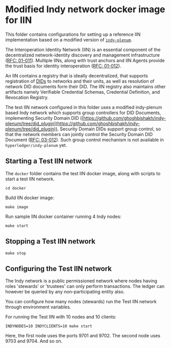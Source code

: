 # Modified Indy network docker image for IIN

This folder contains configurations for setting up a reference IIN implementation based on a modified version of [`indy-plenum`](https://github.com/hyperledger/indy-plenum).

The Interoperation Identity Network (IIN) is an essential component of the decentralized network-identity discovery and management infrastructure ([RFC: 01-011](../../../../rfcs/models/identity/network-identity-management.md)). Multiple IINs, along with trust anchors and IIN Agents provide the trust basis for identity interoperation ([RFC: 01-012](../../../../rfcs/models/identity/iin.md)).

An IIN contains a registry that is ideally decentralized, that supports registration of [DIDs](https://www.w3.org/TR/did-core/) to networks and their units, as well as resolution of network DID documents form their DID. The IIN registry also maintains other artifacts namely Verifiable Credential Schemas, Credential Definition, and
Revocation Registry.

The test IIN network configured in this folder uses a modified indy-plenum based Indy network which supports group controllers for DID Documents, implementing Security Domain DID ([https://github.com/ghoshbishakh/indy-plenum/tree/did_plugin](https://github.com/ghoshbishakh/indy-plenum/tree/did_plugin)). Security Domain DIDs support group control, so that the network members can jointly control the Security Domain DID Document ([RFC: 03-012](../../../../rfcs/formats/network/identity.md)). Such group control mechanism is not available in `hyperledger/indy-plenum` yet.


## Starting a Test IIN network

The `docker` folder contains the test IIN docker image, along with scripts to start a test IIN network. 

```
cd docker
```


Build IIN docker image:
```
make image
```

Run sample IIN docker container running 4 Indy nodes:
```
make start
```

## Stopping a Test IIN network
```
make stop
```

## Configuring the Test IIN network

The Indy network is a public permissioned network where nodes having roles 'stewards' or 'trustees' can only perform transactions. The ledger can however be queried by any non-participating entity also.

You can configure how many nodes (stewards) run the Test IIN network through environment variables.

For running the Test IIN with 10 nodes and 10 clients:
```
INDYNODES=10 INDYCLIENTS=10 make start
```

Here, the first node uses the ports 9701 and 9702. The second node uses 9703 and 9704. And so on. 